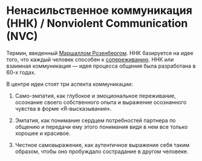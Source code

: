 # Ненасильственное коммуникация \(ННК\) / Nonviolent Communication \(NVC\)

Термин, введенный [Маршаллом Розенбергом](https://en.wikipedia.org/wiki/Marshall_Rosenberg). ННК базируется на идее того, что каждый человек способен к [сопереживанию](https://ru.wikipedia.org/wiki/%D0%AD%D0%BC%D0%BF%D0%B0%D1%82%D0%B8%D1%8F). ННК или взаимная коммуникация — идея процесса общения была разработана в 60-х годах.

В центре идеи стоят три аспекта коммуникации:

1. Само-эмпатия, как глубокое и эмоциональное переживание, осознание своего собственного опыта и выражение осознанного чувства в форме «Я-высказывания».

2. Эмпатия, как понимание сердцем потребностей партнера по общению и передачи ему этого понимания видя в нем все только хорошее и красивое.

3. Честное самовыражение, как аутентичное выражение себя таким образом, чтобы оно пробуждало сострадание в другом человеке.

